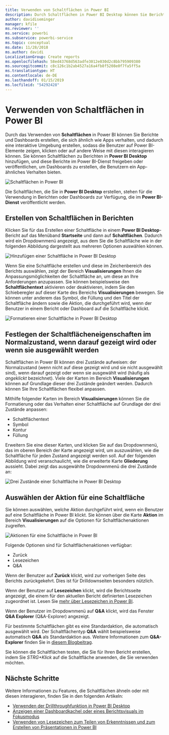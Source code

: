 ```yaml
---
title: Verwenden von Schaltflächen in Power BI
description: Durch Schaltflächen in Power BI Desktop können Sie Berichte und Dashboards erstellen, die sich wie Apps verhalten und die Einbindung von Benutzern verbessern.
author: davidiseminger
manager: kfile
ms.reviewer: ''
ms.service: powerbi
ms.subservice: powerbi-service
ms.topic: conceptual
ms.date: 11/28/2018
ms.author: davidi
LocalizationGroup: Create reports
ms.openlocfilehash: 58ed43768d563adfe3012e030d2c8bb795909380
ms.sourcegitcommit: c8c126c1b2ab4527a16a4fb8f5208e0f7fa5ff5a
ms.translationtype: HT
ms.contentlocale: de-DE
ms.lasthandoff: 01/15/2019
ms.locfileid: "54292428"
---
```

# <a name="using-buttons-in-power-bi"></a>Verwenden von Schaltflächen in Power BI
Durch das Verwenden von **Schaltflächen** in Power BI können Sie Berichte und Dashboards erstellen, die sich ähnlich wie Apps verhalten, und dadurch eine interaktive Umgebung erstellen, sodass die Benutzer auf Power BI-Elemente zeigen, klicken oder auf andere Weise mit diesen interagieren können. Sie können Schaltflächen zu Berichten in **Power BI Desktop** hinzufügen, und diese Berichte im Power BI-Dienst freigeben oder veröffentlichen, um Dashboards zu erstellen, die Benutzern ein App-ähnliches Verhalten bieten.

![Schaltflächen in Power BI](media/desktop-buttons/desktop-buttons_01.png)

Die Schaltflächen, die Sie in **Power BI Desktop** erstellen, stehen für die Verwendung in Berichten oder Dashboards zur Verfügung, die im **Power BI-Dienst** veröffentlicht werden.

## <a name="creating-buttons-in-reports"></a>Erstellen von Schaltflächen in Berichten
Klicken Sie für das Erstellen einer Schaltfläche in einem **Power BI Desktop**-Bericht auf das Menüband **Startseite** und dann auf **Schaltflächen**. Dadurch wird ein Dropdownmenü angezeigt, aus dem Sie die Schaltfläche wie in der folgenden Abbildung dargestellt aus mehreren Optionen auswählen können. 

![Hinzufügen einer Schaltfläche in Power BI Desktop](media/desktop-buttons/desktop-buttons_02.png)

Wenn Sie eine Schaltfläche erstellen und diese im Zeichenbereich des Berichts auswählen, zeigt der Bereich **Visualisierungen** Ihnen die Anpassungsmöglichkeiten der Schaltfläche an, um diese an Ihre Anforderungen anzupassen. Sie können beispielsweise den **Schaltflächentext** aktivieren oder deaktivieren, indem Sie den Schieberegler auf dieser Karte des Bereichs **Visualisierungen** bewegen. Sie können unter anderem das Symbol, die Füllung und den Titel der Schaltfläche ändern sowie die Aktion, die durchgeführt wird, wenn der Benutzer in einem Bericht oder Dashboard auf die Schaltfläche klickt.

![Formatieren einer Schaltfläche in Power BI Desktop](media/desktop-buttons/desktop-buttons_03.png)

## <a name="set-button-properties-when-idle-hovered-over-or-selected"></a>Festlegen der Schaltflächeneigenschaften im Normalzustand, wenn darauf gezeigt wird oder wenn sie ausgewählt werden

Schaltflächen in Power BI können drei Zustände aufweisen: der Normalzustand (wenn nicht auf diese gezeigt wird und sie nicht ausgewählt sind), wenn darauf gezeigt oder wenn sie ausgewählt wird (häufig als *angeklickt* bezeichnet). Viele der Karten im Bereich **Visualisierungen** können auf Grundlage dieser drei Zustände geändert werden. Dadurch können Sie Ihre Schaltflächen flexibel anpassen.

Mithilfe folgender Karten im Bereich **Visualisierungen** können Sie die Formatierung oder das Verhalten einer Schaltfläche auf Grundlage der drei Zustände anpassen:

* Schaltflächentext
* Symbol
* Kontur
* Füllung

Erweitern Sie eine dieser Karten, und klicken Sie auf das Dropdownmenü, das im oberen Bereich der Karte angezeigt wird, um auszuwählen, wie die Schaltfläche für jeden Zustand angezeigt werden soll. Auf der folgenden Abbildung wird veranschaulicht, wie die erweiterte Karte **Gliederung** aussieht. Dabei zeigt das ausgewählte Dropdownmenü die drei Zustände an:

![Drei Zustände einer Schaltfläche in Power BI Desktop](media/desktop-buttons/desktop-buttons_04.png)


## <a name="select-the-action-for-a-button"></a>Auswählen der Aktion für eine Schaltfläche

Sie können auswählen, welche Aktion durchgeführt wird, wenn ein Benutzer auf eine Schaltfläche in Power BI klickt. Sie können über die Karte **Aktion** im Bereich **Visualisierungen** auf die Optionen für Schaltflächenaktionen zugreifen.

![Aktionen für eine Schaltfläche in Power BI](media/desktop-buttons/desktop-buttons_05.png)

Folgende Optionen sind für Schaltflächenaktionen verfügbar:

* Zurück
* Lesezeichen
* Q&A

Wenn der Benutzer auf **Zurück** klickt, wird zur vorherigen Seite des Berichts zurückgekehrt. Dies ist für Drilldownseiten besonders nützlich.

Wenn der Benutzer auf **Lesezeichen** klickt, wird die Berichtsseite angezeigt, die einem für den aktuellen Bericht definierten Lesezeichen zugeordnet ist. Lesen Sie [mehr über Lesezeichen in Power BI](desktop-bookmarks.md). 

Wenn der Benutzer im Dropdownmenü auf **Q&A** klickt, wird das Fenster **Q&A Explorer** (Q&A-Explorer) angezeigt. 

Für bestimmte Schaltflächen gibt es eine Standardaktion, die automatisch ausgewählt wird. Der Schaltflächentyp **Q&A** wählt beispielsweise automatisch **Q&A** als Standardaktion aus. Weitere Informationen zum **Q&A-Explorer** finden Sie in [diesem Blogbeitrag](https://powerbi.microsoft.com/blog/power-bi-desktop-april-2018-feature-summary/#Q&AExplorer).

Sie können die Schaltflächen testen, die Sie für Ihren Bericht erstellen, indem Sie *STRG+Klick* auf die Schaltfläche anwenden, die Sie verwenden möchten. 

## <a name="next-steps"></a>Nächste Schritte
Weitere Informationen zu Features, die Schaltflächen ähneln oder mit diesen interagieren, finden Sie in den folgenden Artikeln:

* [Verwenden der Drillthroughfunktion in Power BI Desktop](desktop-drillthrough.md)
* [Anzeigen einer Dashboardkachel oder eines Berichtsvisuals im Fokusmodus](consumer/end-user-focus.md)
* [Verwenden von Lesezeichen zum Teilen von Erkenntnissen und zum Erstellen von Präsentationen in Power BI](desktop-bookmarks.md)

